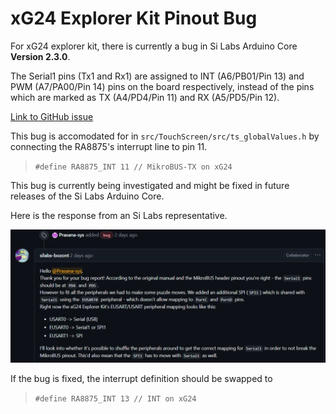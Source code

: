 # xG24 Explorer Kit Pinout Bug

For xG24 explorer kit, there is currently a bug in Si Labs Arduino Core **Version 2.3.0**.

The Serial1 pins (Tx1 and Rx1) are assigned to INT (A6/PB01/Pin 13) and PWM (A7/PA00/Pin 14) pins on the board respectively, instead of the pins which are marked as TX (A4/PD4/Pin 11) and RX (A5/PD5/Pin 12).

[Link to GitHub issue](https://github.com/SiliconLabs/arduino/issues/123)

This bug is accomodated for in `src/TouchScreen/src/ts_globalValues.h` by connecting the RA8875's interrupt line to pin 11.

> `#define RA8875_INT 11 // MikroBUS-TX on xG24`

This bug is currently being investigated and might be fixed in future releases of the Si Labs Arduino Core.

Here is the response from an Si Labs representative.

![Si Labs Representative Response](../img/Si%20Labs%20Arduino%20Core%20Bug.png)

If the bug is fixed, the interrupt definition should be swapped to

> `#define RA8875_INT 13 // INT on xG24`